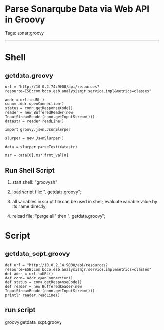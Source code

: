 # Parse Sonarqube Data via Web API in Groovy
Tags: sonar;groovy

------

# Shell

## getdata.groovy

    url = "http://10.0.2.74:9000/api/resources?resource=ESB:com.boco.esb.analysismgr.service.impl&metrics=classes"

    addr = url.toURL() 
    conn= addr.openConnection() 
    status = conn.getResponseCode() 
    reader = new BufferedReader(new InputStreamReader(conn.getInputStream())) 
    datastr = reader.readLine()

    import groovy.json.JsonSlurper

    slurper = new JsonSlurper()

    data = slurper.parseText(datastr)

    msr = data[0].msr.frmt_val[0]

## Run Shell Script

1. start shell: "groovysh" 

1. load script file: ". getdata.groovy";

1. all variables in script file can be used in shell; evaluate variable value by its name directly;

1. reload file: "purge all" then ". getdata.groovy";

# Script

## getdata_scpt.groovy

    def url = "http://10.0.2.74:9000/api/resources?resource=ESB:com.boco.esb.analysismgr.service.impl&metrics=classes"
    def addr = url.toURL()
    def conn= addr.openConnection()
    def status = conn.getResponseCode()
    def reader = new BufferedReader(new InputStreamReader(conn.getInputStream()))
    println reader.readLine()

## run script

groovy getdata_scpt.groovy
